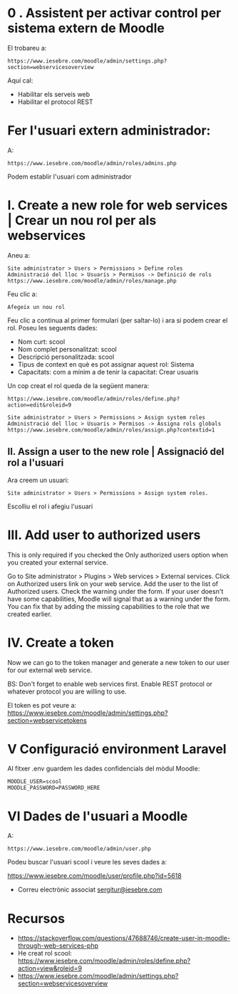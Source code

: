 # 0 . Assistent per activar control per sistema extern de Moodle

El trobareu a:

```
https://www.iesebre.com/moodle/admin/settings.php?section=webservicesoverview 
```

Aquí cal:
- Habilitar els serveis web
- Habilitar el protocol REST 

# Fer l'usuari extern administrador:

A:

```
https://www.iesebre.com/moodle/admin/roles/admins.php
```

Podem establir l'usuari com administrador

# I. Create a new role for web services | Crear un nou rol per als webservices 

Aneu a:

```
Site administrator > Users > Permissions > Define roles
Administració del lloc > Usuaris > Permisos -> Definició de rols
https://www.iesebre.com/moodle/admin/roles/manage.php
```

Feu clic a:

```
Afegeix un nou rol
```

Feu clic a continua al primer formulari (per saltar-lo) i ara si podem crear el rol. Poseu les seguents dades:

- Nom curt: scool
- Nom complet personalitzat: scool
- Descripció personalitzada: scool
- Tipus de context en què es pot assignar aquest rol: Sistema
- Capacitats: com a mínim a de tenir la capacitat: Crear usuaris


Un cop creat el rol queda de la següent manera:

```
https://www.iesebre.com/moodle/admin/roles/define.php?action=edit&roleid=9
```

```
Site administrator > Users > Permissions > Assign system roles
Administració del lloc > Usuaris > Permisos -> Assigna rols globals
https://www.iesebre.com/moodle/admin/roles/assign.php?contextid=1
```

## II. Assign a user to the new role | Assignació del rol a l'usuari

Ara creem un usuari:

```
Site administrator > Users > Permissions > Assign system roles.
```

Escolliu el rol i afegiu l'usuari

# III. Add user to authorized users

This is only required if you checked the Only authorized users option when you created your external service.

Go to Site administrator > Plugins > Web services > External services.
Click on Authorized users link on your web service.
Add the user to the list of Authorized users.
Check the warning under the form. If your user doesn't have some capabilities, Moodle will signal that as a warning under the form. You can fix that by adding the missing capabilities to the role that we created earlier.

# IV. Create a token
Now we can go to the token manager and generate a new token to our user for our external web service.

BS: Don't forget to enable web services first. Enable REST protocol or whatever protocol you are willing to use.

El token es pot veure a:
https://www.iesebre.com/moodle/admin/settings.php?section=webservicetokens

# V Configuració environment Laravel

Al fitxer .env guardem les dades confidencials del mòdul Moodle:

```
MOODLE_USER=scool
MOODLE_PASSWORD=PASSWORD_HERE
```

# VI Dades de l'usuari a Moodle

A:
 
```
https://www.iesebre.com/moodle/admin/user.php
```
Podeu buscar l'usuari scool i veure les seves dades a:

https://www.iesebre.com/moodle/user/profile.php?id=5618

- Correu electrònic associat sergitur@iesebre.com

# Recursos
- https://stackoverflow.com/questions/47688746/create-user-in-moodle-through-web-services-php
- He creat rol scool: https://www.iesebre.com/moodle/admin/roles/define.php?action=view&roleid=9
- https://www.iesebre.com/moodle/admin/settings.php?section=webservicesoverview
